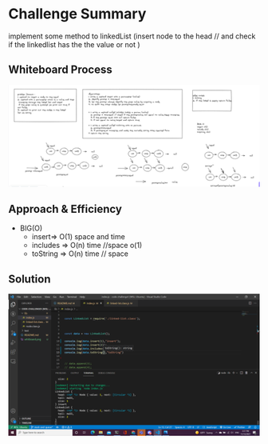 
# Challenge Summary
 implement some method to linkedList (insert node to the head // and check if the linkedlist has the the value or not )

## Whiteboard Process
![whiteboard](whitboard.png)
## Approach & Efficiency
* BIG(O)
    - insert=> O(1) space and time
    - includes => O(n) time //space o(1)
    - toString => O(n) time // space 

## Solution
![test](test.png)
